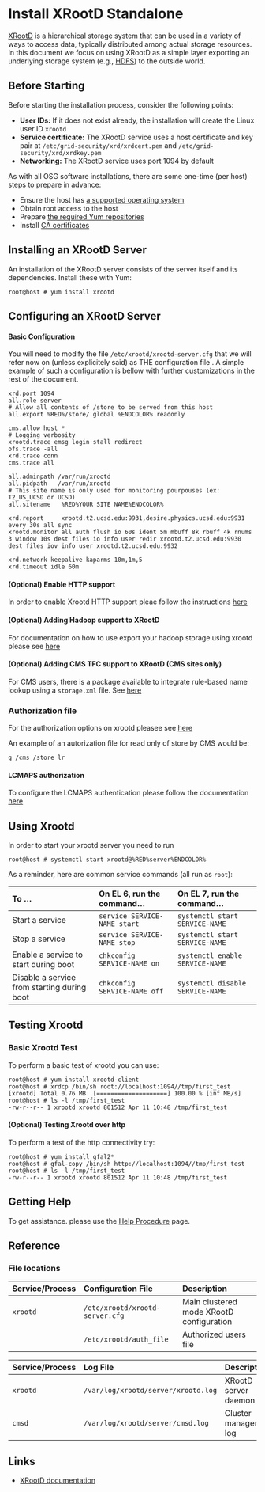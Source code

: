 Install XRootD Standalone
=========================

[XRootD](http://xrootd.org/) is a hierarchical storage system that can be used in a variety of ways to access data,
typically distributed among actual storage resources. In this document we focus on using XRootD as a simple layer
exporting an underlying storage system (e.g., [HDFS](/data/install-hadoop.md)) to the outside world.

Before Starting
---------------

Before starting the installation process, consider the following points:

-   **User IDs:** If it does not exist already, the installation will create the Linux user ID `xrootd`
-   **Service certificate:** The XRootD service uses a host certificate and key pair at
    `/etc/grid-security/xrd/xrdcert.pem` and `/etc/grid-security/xrd/xrdkey.pem`
-   **Networking:** The XRootD service uses port 1094 by default

As with all OSG software installations, there are some one-time (per host) steps to prepare in advance:

-   Ensure the host has [a supported operating system](/release/supported_platforms)
-   Obtain root access to the host
-   Prepare [the required Yum repositories](/common/yum)
-   Install [CA certificates](/common/ca)

Installing an XRootD Server
---------------------------

An installation of the XRootD server consists of the server itself and its dependencies. 
Install these with Yum:

``` console
root@host # yum install xrootd
```

Configuring an XRootD Server
----------------------------

#### Basic Configuration

You will need to modify the file `/etc/xrootd/xrootd-server.cfg` that we will refer now on (unless explicitely said) as THE configuration file . A simple example of such 
a configuration is bellow with further customizations in the rest of the document.

``` file
xrd.port 1094
all.role server
# Allow all contents of /store to be served from this host
all.export %RED%/store/ global %ENDCOLOR% readonly

cms.allow host *
# Logging verbosity                                                                                                                                                         
xrootd.trace emsg login stall redirect
ofs.trace -all
xrd.trace conn
cms.trace all

all.adminpath /var/run/xrootd
all.pidpath   /var/run/xrootd
# This site name is only used for monitoring pourpouses (ex: T2_US_UCSD or UCSD)
all.sitename   %RED%YOUR SITE NAME%ENDCOLOR%

xrd.report     xrootd.t2.ucsd.edu:9931,desire.physics.ucsd.edu:9931 every 30s all sync
xrootd.monitor all auth flush io 60s ident 5m mbuff 8k rbuff 4k rnums 3 window 10s dest files io info user redir xrootd.t2.ucsd.edu:9930 dest files iov info user xrootd.t2.ucsd.edu:9932

xrd.network keepalive kaparms 10m,1m,5
xrd.timeout idle 60m
```
#### (Optional) Enable HTTP support
In order to enable Xrootd HTTP support pleae follow the instructions [here](/data/install-xrootd/#optional-enabling-xrootd-over-http)

#### (Optional) Adding Hadoop support to XRootD

For documentation on how to use export your hadoop storage using xrootd please see [here](/data/install-xrootd/#optional-adding-hadoop-support-to-xrootd)

#### (Optional) Adding CMS TFC support to XRootD (CMS sites only)

For CMS users, there is a package available to integrate rule-based name lookup using a `storage.xml` file. See [here](/data/install-xrootd/#optional-adding-cms-tfc-support-to-xrootd-cms-sites-only)

### Authorization file

For the authorization options on xrootd pleasee see [here](/data/install-xrootd/#optional-authorization)

An example of an autorization file for read only of store by CMS would be:

```file
g /cms /store lr
```

#### LCMAPS authorization

To configure the LCMAPS authentication please follow the documentation [here](/data/install-xrootd/#security-option-3-xrootd-lcmaps-authorization)

Using Xrootd
------------
In order to start your xrootd server you need to run

``` console
root@host # systemctl start xrootd@%RED%server%ENDCOLOR%
```

As a reminder, here are common service commands (all run as `root`):

| To …                                        | On EL 6, run the command…    | On EL 7, run the command…        |
|:--------------------------------------------|:-----------------------------|:---------------------------------|
| Start a service                             | `service SERVICE-NAME start` | `systemctl start SERVICE-NAME`   |
| Stop a service                              | `service SERVICE-NAME stop`  | `systemctl start SERVICE-NAME`   |
| Enable a service to start during boot       | `chkconfig SERVICE-NAME on`  | `systemctl enable SERVICE-NAME`  |
| Disable a service from starting during boot | `chkconfig SERVICE-NAME off` | `systemctl disable SERVICE-NAME` |

Testing Xrootd
--------------

### Basic Xrootd Test

To perform a basic test of xrootd you can use:

``` console
root@host # yum install xrootd-client
root@host # xrdcp /bin/sh root://localhost:1094//tmp/first_test
[xrootd] Total 0.76 MB  [====================] 100.00 % [inf MB/s]
root@host # ls -l /tmp/first_test
-rw-r--r-- 1 xrootd xrootd 801512 Apr 11 10:48 /tmp/first_test
```

#### (Optional) Testing Xrootd over http

To perform a test of the http connectivity try:

``` console
root@host # yum install gfal2*
root@host # gfal-copy /bin/sh http://localhost:1094//tmp/first_test
root@host # ls -l /tmp/first_test
-rw-r--r-- 1 xrootd xrootd 801512 Apr 11 10:48 /tmp/first_test
```

Getting Help
------------

To get assistance. please use the [Help Procedure](../common/help/) page.

Reference
---------

### File locations

| Service/Process | Configuration File                 | Description                              |
|:----------------|:-----------------------------------|:-----------------------------------------|
| `xrootd`        | `/etc/xrootd/xrootd-server.cfg` | Main clustered mode XRootD configuration |
|                 | `/etc/xrootd/auth_file`            | Authorized users file                    |

| Service/Process          | Log File                                | Description                                 |
|:-------------------------|:----------------------------------------|:--------------------------------------------|
| `xrootd`                 | `/var/log/xrootd/server/xrootd.log`     | XRootD server daemon log                    |
| `cmsd`                   | `/var/log/xrootd/server/cmsd.log`       | Cluster management log                      |


Links
-----
-   [XRootD documentation](http://xrootd.slac.stanford.edu/doc)
